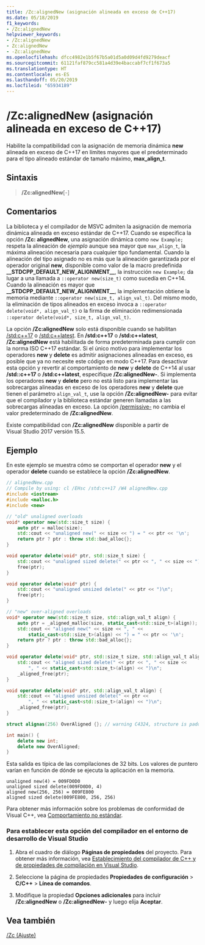 ```yaml
---
title: /Zc:alignedNew (asignación alineada en exceso de C++17)
ms.date: 05/18/2019
f1_keywords:
- /Zc:alignedNew
helpviewer_keywords:
- /Zc:alignedNew
- Zc:alignedNew
- -Zc:alignedNew
ms.openlocfilehash: dfcc4982e1b5f67b5a01d5a0d09d4fd9279deacf
ms.sourcegitcommit: 61121faf879cc581a4d39e4baccabf7cf1f673a5
ms.translationtype: HT
ms.contentlocale: es-ES
ms.lasthandoff: 05/20/2019
ms.locfileid: "65934189"
---
```

# <a name="zcalignednew-c17-over-aligned-allocation"></a>/Zc:alignedNew (asignación alineada en exceso de C++17)

Habilite la compatibilidad con la asignación de memoria dinámica **new** alineada en exceso de C++17 en límites mayores que el predeterminado para el tipo alineado estándar de tamaño máximo, **max\_align\_t**.

## <a name="syntax"></a>Sintaxis

> **/Zc:alignedNew**\[-]

## <a name="remarks"></a>Comentarios

La biblioteca y el compilador de MSVC admiten la asignación de memoria dinámica alineada en exceso estándar de C++17. Cuando se especifica la opción **/Zc: alignedNew**, una asignación dinámica como `new Example;` respeta la alineación de *ejemplo* aunque sea mayor que `max_align_t`, la máxima alineación necesaria para cualquier tipo fundamental. Cuando la alineación del tipo asignado no es más que la alineación garantizada por el operador original **new**, disponible como valor de la macro predefinida **\_\_STDCPP\_DEFAULT\_NEW\_ALIGNMENT\_\_**, la instrucción `new Example;` da lugar a una llamada a `::operator new(size_t)` como sucedía en C++14. Cuando la alineación es mayor que **\_\_STDCPP\_DEFAULT\_NEW\_ALIGNMENT\_\_**, la implementación obtiene la memoria mediante `::operator new(size_t, align_val_t)`. Del mismo modo, la eliminación de tipos alineados en exceso invoca a `::operator delete(void*, align_val_t)` o la firma de eliminación redimensionada `::operator delete(void*, size_t, align_val_t)`.

La opción **/Zc:alignedNew** solo está disponible cuando se habilitan [/std:c++17](std-specify-language-standard-version.md) o [/std:c++latest](std-specify-language-standard-version.md). En **/std:c++17** o **/std:c++latest**, **/Zc:alignedNew** está habilitada de forma predeterminada para cumplir con la norma ISO C++17 estándar. Si el único motivo para implementar los operadores **new** y **delete** es admitir asignaciones alineadas en exceso, es posible que ya no necesite este código en modo C++17. Para desactivar esta opción y revertir al comportamiento de **new** y **delete** de C++14 al usar **/std::c++17** o **/std:c++latest**, especifique **/Zc:alignedNew-**. Si implementa los operadores **new** y **delete** pero no está listo para implementar las sobrecargas alineadas en exceso de los operadores **new** y **delete** que tienen el parámetro `align_val_t`, use la opción **/Zc:alignedNew-** para evitar que el compilador y la biblioteca estándar generen llamadas a las sobrecargas alineadas en exceso. La opción [/permissive-](permissive-standards-conformance.md) no cambia el valor predeterminado de **/Zc:alignedNew**.

Existe compatibilidad con **/Zc:alignedNew** disponible a partir de Visual Studio 2017 versión 15.5.

## <a name="example"></a>Ejemplo

En este ejemplo se muestra cómo se comportan el operador **new** y el operador **delete** cuando se establece la opción **/Zc:alignedNew**.

```cpp
// alignedNew.cpp
// Compile by using: cl /EHsc /std:c++17 /W4 alignedNew.cpp
#include <iostream>
#include <malloc.h>
#include <new>

// "old" unaligned overloads
void* operator new(std::size_t size) {
    auto ptr = malloc(size);
    std::cout << "unaligned new(" << size << ") = " << ptr << '\n';
    return ptr ? ptr : throw std::bad_alloc{};
}

void operator delete(void* ptr, std::size_t size) {
    std::cout << "unaligned sized delete(" << ptr << ", " << size << ")\n";
    free(ptr);
}

void operator delete(void* ptr) {
    std::cout << "unaligned unsized delete(" << ptr << ")\n";
    free(ptr);
}

// "new" over-aligned overloads
void* operator new(std::size_t size, std::align_val_t align) {
    auto ptr = _aligned_malloc(size, static_cast<std::size_t>(align));
    std::cout << "aligned new(" << size << ", " <<
        static_cast<std::size_t>(align) << ") = " << ptr << '\n';
    return ptr ? ptr : throw std::bad_alloc{};
}

void operator delete(void* ptr, std::size_t size, std::align_val_t align) {
    std::cout << "aligned sized delete(" << ptr << ", " << size <<
        ", " << static_cast<std::size_t>(align) << ")\n";
    _aligned_free(ptr);
}

void operator delete(void* ptr, std::align_val_t align) {
    std::cout << "aligned unsized delete(" << ptr <<
        ", " << static_cast<std::size_t>(align) << ")\n";
    _aligned_free(ptr);
}

struct alignas(256) OverAligned {}; // warning C4324, structure is padded

int main() {
    delete new int;
    delete new OverAligned;
}
```

Esta salida es típica de las compilaciones de 32 bits. Los valores de puntero varían en función de dónde se ejecuta la aplicación en la memoria.

```Output
unaligned new(4) = 009FD0D0
unaligned sized delete(009FD0D0, 4)
aligned new(256, 256) = 009FE800
aligned sized delete(009FE800, 256, 256)
```

Para obtener más información sobre los problemas de conformidad de Visual C++, vea [Comportamiento no estándar](../../cpp/nonstandard-behavior.md).

### <a name="to-set-this-compiler-option-in-the-visual-studio-development-environment"></a>Para establecer esta opción del compilador en el entorno de desarrollo de Visual Studio

1. Abra el cuadro de diálogo **Páginas de propiedades** del proyecto. Para obtener más información, vea [Establecimiento del compilador de C++ y de propiedades de compilación en Visual Studio](../working-with-project-properties.md).

1. Seleccione la página de propiedades **Propiedades de configuración** > **C/C++** > **Línea de comandos**.

1. Modifique la propiedad **Opciones adicionales** para incluir **/Zc:alignedNew** o **/Zc:alignedNew-** y luego elija **Aceptar**.

## <a name="see-also"></a>Vea también

[/Zc (Ajuste)](zc-conformance.md)
